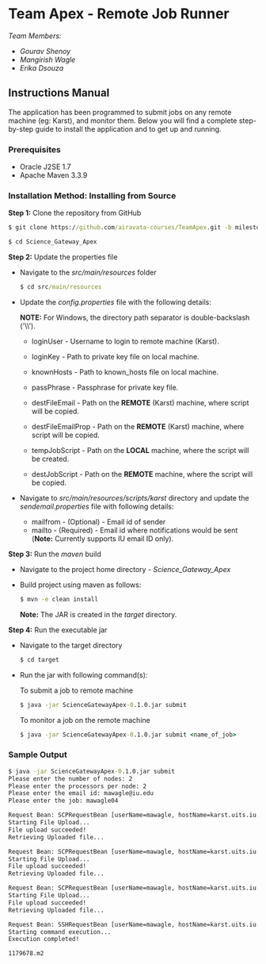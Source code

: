 # Team Apex - Remote Job Runner
_Team Members:_
* _Gourav Shenoy_
* _Mangirish Wagle_
* _Erika Dsouza_

## Instructions Manual
The application has been programmed to submit jobs on any remote machine (eg: Karst), and monitor them. Below you will find a complete step-by-step guide to install the application and to get up and running.

### Prerequisites
* Oracle J2SE 1.7
* Apache Maven 3.3.9

### Installation Method: Installing from Source

__Step 1:__ Clone the repository from GitHub

```cmd
$ git clone https://github.com/airavata-courses/TeamApex.git -b milestone-1

$ cd Science_Gateway_Apex
```

__Step 2:__ Update the properties file

* Navigate to the _src/main/resources_ folder

	```cmd
	$ cd src/main/resources
	```

* Update the _config.properties_ file with the following details:
	
	__NOTE:__ For Windows, the directory path separator is double-backslash ('\\\\').
	
	* loginUser - Username to login to remote machine (Karst).
	* loginKey - Path to private key file on local machine.
	* knownHosts - Path to known_hosts file on local machine.
	* passPhrase - Passphrase for private key file.
	
	* destFileEmail - Path on the __REMOTE__ (Karst) machine, where script will be copied.
	* destFileEmailProp - Path on the __REMOTE__ (Karst) machine, where script will be copied.
	
	* tempJobScript - Path on the __LOCAL__ machine, where the script will be created.
	* destJobScript - Path on the __REMOTE__ machine, where the script will be copied.

* Navigate to _src/main/resources/scripts/karst_ directory and update the _sendemail.properties_ file with following details:
	
	* mailfrom - (Optional) - Email id of sender
	* mailto - (Required) - Email id where notifications would be sent (__Note:__ Currently supports IU email ID only).
	
__Step 3:__ Run the _maven_ build

* Navigate to the project home directory - _Science_Gateway_Apex_

* Build project using maven as follows:

	```cmd
	$ mvn -e clean install
	```

	__Note:__ The JAR is created in the _target_ directory.

__Step 4:__ Run the executable jar

* Navigate to the target directory

	```cmd
	$ cd target
	```

* Run the jar with following command(s):

	To submit a job to remote machine
	
	```cmd
	$ java -jar ScienceGatewayApex-0.1.0.jar submit
	```

	To monitor a job on the remote machine
	
	```cmd
	$ java -jar ScienceGatewayApex-0.1.0.jar submit <name_of_job>
	```
	
### Sample Output

```cmd
$ java -jar ScienceGatewayApex-0.1.0.jar submit
Please enter the number of nodes: 2
Please enter the processors per node: 2
Please enter the email id: mawagle@iu.edu
Please enter the job: mawagle04

Request Bean: SCPRequestBean [userName=mawagle, hostName=karst.uits.iu.edu, passPhrase=aq1sw2de, privateKeyFilePath=/home/mangirish/.ssh/id_rsa, KnownHostsFilePath=/home/mangirish/.ssh/known_hosts, sourceFilePath=/home/mangirish/temp.script, destFilePath=/N/u/mawagle/Karst/temp.script, sshPort=22]
Starting File Upload...
File upload succeeded!
Retrieving Uploaded file...

Request Bean: SCPRequestBean [userName=mawagle, hostName=karst.uits.iu.edu, passPhrase=aq1sw2de, privateKeyFilePath=/home/mangirish/.ssh/id_rsa, KnownHostsFilePath=/home/mangirish/.ssh/known_hosts, sourceFilePath=/tmp/sendEmail6493528668696500013.sh, destFilePath=/N/u/mawagle/Karst/sendEmail.sh, sshPort=22]
Starting File Upload...
File upload succeeded!
Retrieving Uploaded file...

Request Bean: SCPRequestBean [userName=mawagle, hostName=karst.uits.iu.edu, passPhrase=aq1sw2de, privateKeyFilePath=/home/mangirish/.ssh/id_rsa, KnownHostsFilePath=/home/mangirish/.ssh/known_hosts, sourceFilePath=/tmp/sendmail339337881862529657.properties, destFilePath=/N/u/mawagle/Karst/sendmail.properties, sshPort=22]
Starting File Upload...
File upload succeeded!
Retrieving Uploaded file...

Request Bean: SSHRequestBean [userName=mawagle, hostName=karst.uits.iu.edu, passPhrase=aq1sw2de, privateKeyFilePath=/home/mangirish/.ssh/id_rsa, KnownHostsFilePath=/home/mangirish/.ssh/known_hosts, sshPort=22, command=qsub temp.script]
Starting command execution...
Execution completed!

1179678.m2
```
